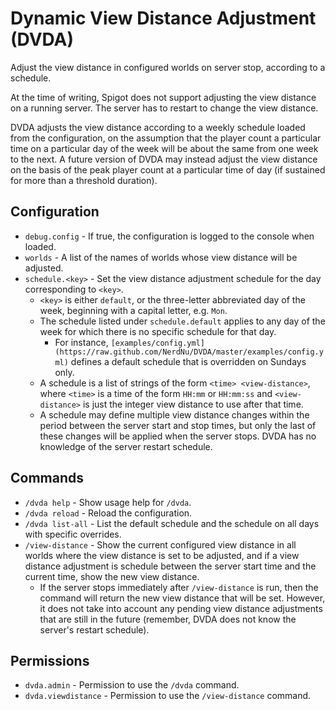 Dynamic View Distance Adjustment (DVDA)
=======================================
Adjust the view distance in configured worlds on server stop, according to a
schedule.

At the time of writing, Spigot does not support adjusting the view distance on
a running server.  The server has to restart to change the view distance.

DVDA adjusts the view distance according to a weekly schedule loaded from the
configuration, on the assumption that the player count a particular time on a
particular day of the week will be about the same from one week to the next.
A future version of DVDA may instead adjust the view distance on the basis of
the peak player count at a particular time of day (if sustained for more than
a threshold duration).
 

Configuration
-------------
 * `debug.config` - If true, the configuration is logged to the console when
   loaded.
 * `worlds` - A list of the names of worlds whose view distance will be
   adjusted.
 * `schedule.<key>` - Set the view distance adjustment schedule for the day
   corresponding to `<key>`.
   * `<key>` is either `default`, or the three-letter abbreviated day of the 
     week, beginning with a capital letter, e.g. `Mon`.
   * The schedule listed under `schedule.default` applies to any day of the
     week for which there is no specific schedule for that day.
     * For instance, `[examples/config.yml](https://raw.github.com/NerdNu/DVDA/master/examples/config.yml)`
       defines a default schedule that is overridden on Sundays only.
   * A schedule is a list of strings of the form `<time> <view-distance>`,
     where `<time>` is a time of the form `HH:mm` or `HH:mm:ss` and 
     `<view-distance>` is just the integer view distance to use after that 
     time.
   * A schedule may define multiple view distance changes within the period 
     between the server start and stop times, but only the last of these changes
     will be applied when the server stops.  DVDA has no knowledge of the server
     restart schedule.

       
Commands
--------
 * `/dvda help` - Show usage help for `/dvda`.
 * `/dvda reload` - Reload the configuration.
 * `/dvda list-all` - List the default schedule and the schedule on all days
   with specific overrides.
 * `/view-distance` - Show the current configured view distance in all worlds
   where the view distance is set to be adjusted, and if a view distance
   adjustment is schedule between the server start time and the current time,
   show the new view distance.
   * If the server stops immediately after `/view-distance` is run, then
     the command will return the new view distance that will be set.  However,
     it does not take into account any pending view distance adjustments that
     are still in the future (remember, DVDA does not know the server's restart
     schedule).


Permissions
-----------
 * `dvda.admin` - Permission to use the `/dvda` command.
 * `dvda.viewdistance` - Permission to use the `/view-distance` command.
